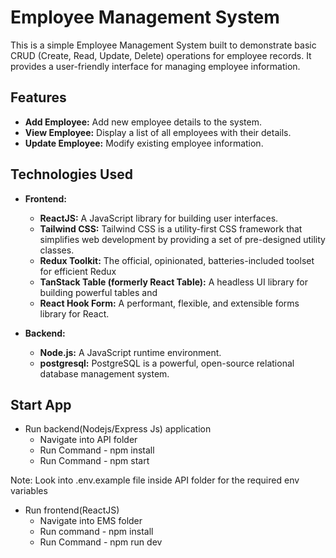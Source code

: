 # Employee Management System

This is a simple Employee Management System built to demonstrate basic CRUD (Create, Read, Update, Delete) operations for employee records. It provides a user-friendly interface for managing employee information.

## Features

- **Add Employee:** Add new employee details to the system.
- **View Employee:** Display a list of all employees with their details.
- **Update Employee:** Modify existing employee information.

## Technologies Used

*   **Frontend:**
    *   **ReactJS:** A JavaScript library for building user interfaces.
    *   **Tailwind CSS:** Tailwind CSS is a utility-first CSS framework that simplifies web development by  providing a set of pre-designed  utility classes.
    *   **Redux Toolkit:** The official, opinionated, batteries-included toolset for efficient Redux 
    *   **TanStack Table (formerly React Table):** A headless UI library for building powerful tables and 
    *   **React Hook Form:** A performant, flexible, and extensible forms library for React. 

*   **Backend:**
    *   **Node.js:** A JavaScript runtime environment.
    *   **postgresql:** PostgreSQL is a powerful, open-source relational database management system.

## Start App

* Run backend(Nodejs/Express Js) application
    * Navigate into API folder 
    * Run Command - npm install
    * Run Command - npm start

Note: Look into .env.example file inside API folder for the required env variables

* Run frontend(ReactJS)
    * Navigate into EMS  folder
    * Run command - npm install
    * Run Command - npm run dev



